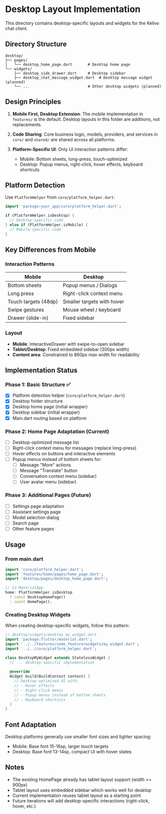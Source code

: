 # Desktop Layout Implementation

This directory contains desktop-specific layouts and widgets for the Kelivo chat client.

## Directory Structure

```
desktop/
├── pages/
│   └── desktop_home_page.dart       # Desktop home page
└── widgets/
    ├── desktop_side_drawer.dart     # Desktop sidebar
    ├── desktop_chat_message_widget.dart  # Desktop message widget (planned)
    └── ...                          # Other desktop widgets (planned)
```

## Design Principles

1. **Mobile First, Desktop Extension**: The mobile implementation in `features/` is the default. Desktop layouts in this folder are additions, not replacements.

2. **Code Sharing**: Core business logic, models, providers, and services in `core/` and `shared/` are shared across all platforms.

3. **Platform-Specific UI**: Only UI interaction patterns differ:
   - Mobile: Bottom sheets, long-press, touch-optimized
   - Desktop: Popup menus, right-click, hover effects, keyboard shortcuts

## Platform Detection

Use `PlatformHelper` from `core/platform_helper.dart`:

```dart
import 'package:your_app/core/platform_helper.dart';

if (PlatformHelper.isDesktop) {
  // Desktop-specific code
} else if (PlatformHelper.isMobile) {
  // Mobile-specific code
}
```

## Key Differences from Mobile

### Interaction Patterns

| Mobile | Desktop |
|--------|---------|
| Bottom sheets | Popup menus / Dialogs |
| Long press | Right-click context menu |
| Touch targets (48dp) | Smaller targets with hover |
| Swipe gestures | Mouse wheel / keyboard |
| Drawer (slide-in) | Fixed sidebar |

### Layout

- **Mobile**: InteractiveDrawer with swipe-to-open sidebar
- **Tablet/Desktop**: Fixed embedded sidebar (300px width)
- **Content area**: Constrained to 860px max width for readability

## Implementation Status

### Phase 1: Basic Structure ✅
- [x] Platform detection helper (`core/platform_helper.dart`)
- [x] Desktop folder structure
- [x] Desktop home page (initial wrapper)
- [x] Desktop sidebar (initial wrapper)
- [x] Main.dart routing based on platform

### Phase 2: Home Page Adaptation (Current)
- [ ] Desktop-optimized message list
- [ ] Right-click context menu for messages (replace long-press)
- [ ] Hover effects on buttons and interactive elements
- [ ] Popup menus instead of bottom sheets for:
  - [ ] Message "More" actions
  - [ ] Message "Translate" button
  - [ ] Conversation context menu (sidebar)
  - [ ] User avatar menu (sidebar)

### Phase 3: Additional Pages (Future)
- [ ] Settings page adaptation
- [ ] Assistant settings page
- [ ] Model selection dialog
- [ ] Search page
- [ ] Other feature pages

## Usage

### From main.dart

```dart
import 'core/platform_helper.dart';
import 'features/home/pages/home_page.dart';
import 'desktop/pages/desktop_home_page.dart';

// In MaterialApp
home: PlatformHelper.isDesktop 
  ? const DesktopHomePage() 
  : const HomePage(),
```

### Creating Desktop Widgets

When creating desktop-specific widgets, follow this pattern:

```dart
// desktop/widgets/desktop_my_widget.dart
import 'package:flutter/material.dart';
import '../../features/some_feature/widgets/my_widget.dart';
import '../../core/platform_helper.dart';

class DesktopMyWidget extends StatelessWidget {
  // ... desktop-specific implementation
  
  @override
  Widget build(BuildContext context) {
    // Desktop-optimized UI with:
    // - Hover effects
    // - Right-click menus
    // - Popup menus instead of bottom sheets
    // - Keyboard shortcuts
  }
}
```

## Font Adaptation

Desktop platforms generally use smaller font sizes and tighter spacing:

- Mobile: Base font 15-16sp, larger touch targets
- Desktop: Base font 13-14sp, compact UI with hover states

## Notes

- The existing HomePage already has tablet layout support (width >= 900px)
- Tablet layout uses embedded sidebar which works well for desktop
- Current implementation reuses tablet layout as a starting point
- Future iterations will add desktop-specific interactions (right-click, hover, etc.)
